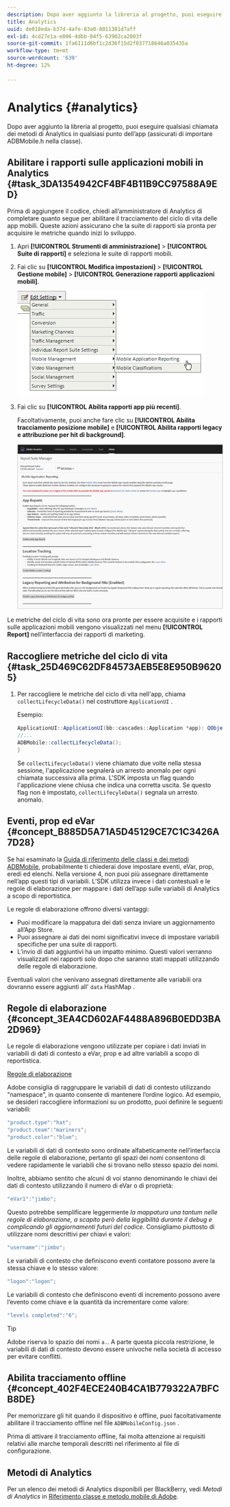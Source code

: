 ```yaml
---
description: Dopo aver aggiunto la libreria al progetto, puoi eseguire qualsiasi chiamata dei metodi di Analytics in qualsiasi punto dell’app (assicurati di importare ADBMobile.h nella classe).
title: Analytics
uuid: de018eda-b37d-4afe-83a0-8011381d7aff
exl-id: 4cd27e1a-e806-4dbb-84f5-63902ca2003f
source-git-commit: 1fa6111d6bf1c2d36f15d2f037718646a035435a
workflow-type: tm+mt
source-wordcount: '639'
ht-degree: 12%

---
```


# Analytics {#analytics}

Dopo aver aggiunto la libreria al progetto, puoi eseguire qualsiasi chiamata dei metodi di Analytics in qualsiasi punto dell’app (assicurati di importare ADBMobile.h nella classe).

## Abilitare i rapporti sulle applicazioni mobili in Analytics {#task_3DA1354942CF4BF4B11B9CC97588A9ED}

Prima di aggiungere il codice, chiedi all’amministratore di Analytics di completare quanto segue per abilitare il tracciamento del ciclo di vita delle app mobili. Queste azioni assicurano che la suite di rapporti sia pronta per acquisire le metriche quando inizi lo sviluppo.

1. Apri **[!UICONTROL Strumenti di amministrazione]** > **[!UICONTROL Suite di rapporti]** e seleziona le suite di rapporti mobili.
1. Fai clic su **[!UICONTROL Modifica impostazioni]** > **[!UICONTROL Gestione mobile]** > **[!UICONTROL Generazione rapporti applicazioni mobili]**.

   ![Impostazioni di Mobile](assets/mobile-settings.png)

1. Fai clic su **[!UICONTROL Abilita rapporti app più recenti]**.

   Facoltativamente, puoi anche fare clic su **[!UICONTROL Abilita tracciamento posizione mobile]** e **[!UICONTROL Abilita rapporti legacy e attribuzione per hit di background]**.

   ![Attiva ciclo di vita](assets/enable-lifecycle.png)

Le metriche del ciclo di vita sono ora pronte per essere acquisite e i rapporti sulle applicazioni mobili vengono visualizzati nel menu **[!UICONTROL Report]** nell’interfaccia dei rapporti di marketing.

## Raccogliere metriche del ciclo di vita {#task_25D469C62DF84573AEB5E8E950B96205}

1. Per raccogliere le metriche del ciclo di vita nell&#39;app, chiama `collectLifecycleData()` nel costruttore `ApplicationUI` .

   Esempio:

   ```java
   ApplicationUI::ApplicationUI(bb::cascades::Application *app): QObject(app) { 
   //... 
   ADBMobile::collectLifecycleData(); 
   } 
   ```

   Se `collectLifecycleData()` viene chiamato due volte nella stessa sessione, l&#39;applicazione segnalerà un arresto anomalo per ogni chiamata successiva alla prima. L&#39;SDK imposta un flag quando l&#39;applicazione viene chiusa che indica una corretta uscita. Se questo flag non è impostato, `collectLifecyleData()` segnala un arresto anomalo.

## Eventi, prop ed eVar {#concept_B885D5A71A5D45129CE7C1C3426A7D28}

Se hai esaminato la [Guida di riferimento delle classi e dei metodi ADBMobile](/help/blackberry/methods.md), probabilmente ti chiederai dove impostare eventi, eVar, prop, eredi ed elenchi. Nella versione 4, non puoi più assegnare direttamente nell’app questi tipi di variabili. L’SDK utilizza invece i dati contestuali e le regole di elaborazione per mappare i dati dell’app sulle variabili di Analytics a scopo di reportistica.

Le regole di elaborazione offrono diversi vantaggi:

* Puoi modificare la mappatura dei dati senza inviare un aggiornamento all’App Store.
* Puoi assegnare ai dati dei nomi significativi invece di impostare variabili specifiche per una suite di rapporti.
* L’invio di dati aggiuntivi ha un impatto minimo. Questi valori verranno visualizzati nei rapporti solo dopo che saranno stati mappati utilizzando delle regole di elaborazione.

Eventuali valori che venivano assegnati direttamente alle variabili ora dovranno essere aggiunti all&#39; `data` HashMap .

## Regole di elaborazione {#concept_3EA4CD602AF4488A896B0EDD3BA2D969}

Le regole di elaborazione vengono utilizzate per copiare i dati inviati in variabili di dati di contesto a eVar, prop e ad altre variabili a scopo di reportistica.

[Regole di elaborazione](https://experienceleague.adobe.com/docs/analytics/admin/admin-tools/processing-rules/processing-rules.html)

Adobe consiglia di raggruppare le variabili di dati di contesto utilizzando &quot;namespace&quot;, in quanto consente di mantenere l’ordine logico. Ad esempio, se desideri raccogliere informazioni su un prodotto, puoi definire le seguenti variabili:

```js
"product.type":"hat";
"product.team":"mariners";
"product.color":"blue";
```

Le variabili di dati di contesto sono ordinate alfabeticamente nell’interfaccia delle regole di elaborazione, pertanto gli spazi dei nomi consentono di vedere rapidamente le variabili che si trovano nello stesso spazio dei nomi.

Inoltre, abbiamo sentito che alcuni di voi stanno denominando le chiavi dei dati di contesto utilizzando il numero di eVar o di proprietà:

```js
"eVar1":"jimbo";
```

Questo potrebbe semplificare leggermente *la mappatura una tantum nelle regole di elaborazione, a scapito però della leggibilità durante il debug e complicando gli aggiornamenti futuri del codice.* Consigliamo piuttosto di utilizzare nomi descrittivi per chiavi e valori:

```js
"username":"jimbo";
```

Le variabili di contesto che definiscono eventi contatore possono avere la stessa chiave e lo stesso valore:

```js
"logon":"logon";
```

Le variabili di contesto che definiscono eventi di incremento possono avere l’evento come chiave e la quantità da incrementare come valore:

```js
"levels completed":"6";
```

>[!TIP]
>
>Adobe riserva lo spazio dei nomi `a.`. A parte questa piccola restrizione, le variabili di dati di contesto devono essere univoche nella società di accesso per evitare conflitti.

## Abilita tracciamento offline {#concept_402F4ECE240B4CA1B779322A7BFCB8DE}

Per memorizzare gli hit quando il dispositivo è offline, puoi facoltativamente abilitare il tracciamento offline nel file `ADBMobileConfig.json` .

Prima di attivare il tracciamento offline, fai molta attenzione ai requisiti relativi alle marche temporali descritti nel riferimento al file di configurazione.

## Metodi di Analytics

Per un elenco dei metodi di Analytics disponibili per BlackBerry, vedi *Metodi di Analytics* in [Riferimento classe e metodo mobile di Adobe](/help/blackberry/methods.md).

